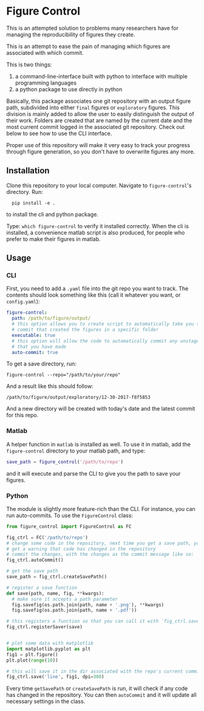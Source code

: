 # Figure Control

This is an attempted solution to problems many researchers have for
managing the reproducibility of figures they create.

This is an attempt to ease the pain of managing which figures are associated
with which commit.

This is two things:
1. a command-line-interface built with python to interface with multiple programming languages
2. a python package to use directly in python

Basically, this package associates one git repository with an output figure
path, subdivided into either `final` figures or `exploratory` figures. This
division is mainly added to allow the user to easily distinguish the output of
their work. Folders are created that are named by the current date and the
most current commit logged in the associated git repository. Check out below
to see how to use the CLI interface.

Proper use of this repository will make it very easy to track your progress
through figure generation, so you don't have to overwrite figures any more.

## Installation

Clone this repository to your local computer. Navigate to `figure-control`'s
directory. Run:

```
  pip install -e .
```

to install the cli and python package.

Type: `which figure-control` to verify it installed correctly. When the cli is
installed, a convenience matlab script is also produced, for people who prefer
to make their figures in matlab.

## Usage

### CLI

First, you need to add a `.yaml` file into the git repo you want to track.
The contents should look something like this (call it whatever you want, or
`config.yaml`):

```yaml
figure-control:
  path: /path/to/figure/output/
  # this option allows you to create script to automatically take you to the
  # commit that created the figures in a specific folder
  executable: true
  # this option will allow the code to automatically commit any unstaged changes
  # that you have made
  auto-commit: true
```

To get a save directory, run:

`figure-control --repo="/path/to/your/repo"`

And a result like this should follow:

`/path/to/figure/output/exploratory/12-30-2017-f8f5853`

And a new directory will be created with today's date and the latest commit
for this repo.

### Matlab

A helper function in `matlab` is installed as well. To use it in matlab,
add the `figure-control` directory to your matlab path, and type:

```matlab
save_path = figure_control('/path/to/repo')
```

and it will execute and parse the CLI to give you the path to save your figures.


### Python

The module is slightly more feature-rich than the CLI. For instance, you can
run auto-commits. To use the `FigureControl` class:

```python
from figure_control import FigureControl as FC

fig_ctrl = FC('/path/to/repo')
# change some code in the repository, next time you get a save path, you will
# get a warning that code has changed in the repository
# commit the changes, with the changes as the commit message like so:
fig_ctrl.autoCommit()

# get the save path
save_path = fig_ctrl.createSavePath()

# register a save function
def save(path, name, fig, **kwargs):
  # make sure it accepts a path parameter
  fig.savefig(os.path.join(path, name + '.png'), **kwargs)
  fig.savefig(os.path.join(path, name + '.pdf'))

# this registers a function so that you can call it with `fig_ctrl.save()`
fig_ctrl.registerSaver(save)


# plot some data with matplotlib
import matplotlib.pyplot as plt
fig1 = plt.figure()
plt.plot(range(10))

# this will save it in the dir associated with the repo's current commit hash
fig_ctrl.save('line', fig1, dpi=300)
```

Every time `getSavePath` or `createSavePath` is run, it will check if any
code has changed in the repository. You can then `autoCommit` and it will
update all necessary settings in the class.
